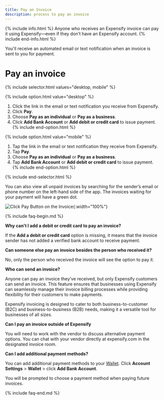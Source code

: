 ```yaml
---
title: Pay an Invoice
description: process to pay an invoice
---
```


{% include info.html %}
Anyone who receives an Expensify invoice can pay it using Expensify—even if they don’t have an Expensify account.
{% include end-info.html %}

You'll receive an automated email or text notification when an invoice is sent to you for payment.

# Pay an invoice

{% include selector.html values="desktop, mobile" %}

{% include option.html value="desktop" %}
1. Click the link in the email or text notification you receive from Expensify.
2. Click **Pay**.
3. Choose **Pay as an individual** or **Pay as a business**.
4. Click **Add Bank Account** or **Add debit or credit card** to issue payment.
{% include end-option.html %}

{% include option.html value="mobile" %}
1. Tap the link in the email or text notification they receive from Expensify.
2. Tap **Pay**.
3. Choose **Pay as an individual** or **Pay as a business**.
4. Tap **Add Bank Account** or **Add debit or credit card** to issue payment.
{% include end-option.html %}

{% include end-selector.html %}

You can also view all unpaid invoices by searching for the sender’s email or phone number on the left-hand side of the app. The invoices waiting for your payment will have a green dot.

![Click Pay Button on the Invoice]({{site.url}}/assets/images/ExpensifyHelp-Invoice-1.png){:width="100%"}

{% include faq-begin.md %}

**Why can't I add a debit or credit card to pay an invoice?**

If the **Add a debit or credit card** option is missing, it means that the invoice sender has not added a verified bank account to receive payment.

**Can someone else pay an invoice besides the person who received it?**

No, only the person who received the invoice will see the option to pay it.

**Who can send an invoice?**

Anyone can pay an invoice they’ve received, but only Expensify customers can send an invoice. This feature ensures that businesses using Expensify can seamlessly manage their invoice billing processes while providing flexibility for their customers to make payments.

Expensify invoicing is designed to cater to both business-to-customer (B2C) and business-to-business (B2B) needs, making it a versatile tool for businesses of all sizes.

**Can I pay an invoice outside of Expensify**

You will need to work with the vendor to discuss alternative payment options. You can chat with your vendor directly at expensify.com in the designated invoice room.

**Can I add additional payment methods?**

You can add additional payment methods to your [Wallet](https://help.expensify.com/articles/new-expensify/expenses-and-payments/Set-up-your-wallet). Click **Account Settings** > **Wallet** > click **Add Bank Account**.

You will be prompted to choose a payment method when paying future invoices.

{% include faq-end.md %}

